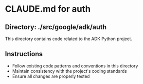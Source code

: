 # CLAUDE.md for auth

## Directory: ./src/google/adk/auth

This directory contains code related to the ADK Python project.

## Instructions
- Follow existing code patterns and conventions in this directory
- Maintain consistency with the project's coding standards
- Ensure all changes are properly tested
